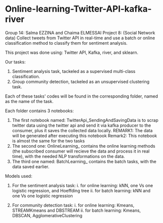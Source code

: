 # Online-learning-Twitter-API-kafka-river
Group 14: Salma EZZINA and Chaima ELMESSAI
Project 8: (Social Network data) Collect tweets from Twitter API  in real-time and use a batch or 
online classification method to classify them for sentiment analysis.

This project was done using: Twitter API, Kafka, river, and sklearn.

Our tasks:
1. Sentiment analysis task, tackeled as a supervised multi-class classification.
2. Group community detection, tackeled as an unsupervised clustering task.

Each of these tasks' codes will be found in the corresponding folder, named as the name of the task.


Each folder contains 3 notebooks:
1. The first notebook named: TwitterApi_SendingAndSavingData
is to scrap twitter data using the twitter api and send it via kafka producer to the consumer, 
plus it saves the collected data locally.
REMARK1: The data will be generated after executing this notebook
Remark2: This notebook is almost the same for the two tasks
2. The second one: OnlineLearning_<TaskName> contains the online learning methods 
(the subscribed consumer will recieve the data and process it in real time),
with the needed NLP transformations on the data.
3. The third one named: BatchLearning_<TaskName> contains the batch tasks, with the data saved earlier.


Models used:
1. For the sentiment analysis task: 
	i. for online learning: 
			kNN, one Vs one logistic regression, and Hoeffding tree
	ii. for batch learning:
			kNN and one Vs one logistic regression

2. For community detection task: 
	i. for online learning: 
			Kmeans, STREAMKmeans and DBSTREAM
	ii. for batch learning: 
			Kmeans, DBSCAN, AgglomerativeClustering 
			

